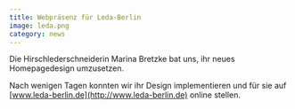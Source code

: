 ```yaml
---
title: Webpräsenz für Leda-Berlin
image: leda.png
category: news
---
```

Die Hirschlederschneiderin Marina Bretzke bat uns, ihr neues Homepagedesign umzusetzen.

Nach wenigen Tagen konnten wir ihr Design implementieren und für sie auf [www.leda-berlin.de](http://www.leda-berlin.de) online stellen.

